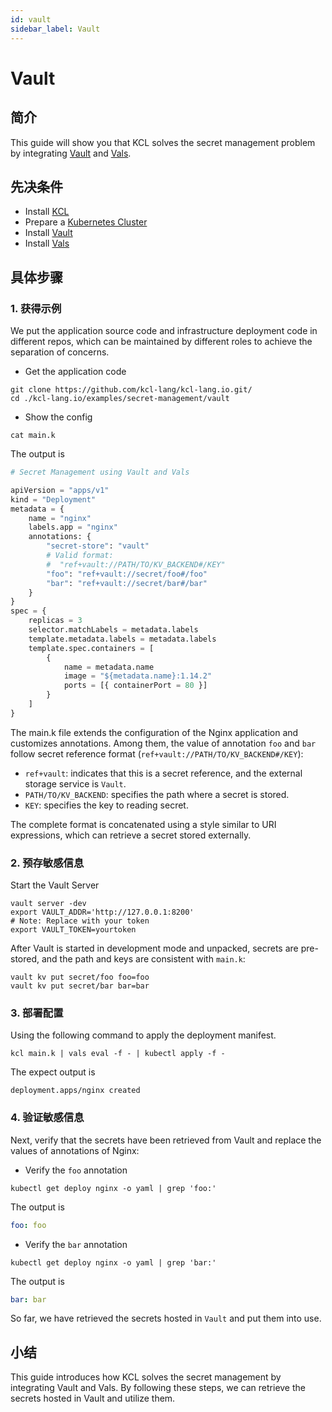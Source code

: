 ```yaml
---
id: vault
sidebar_label: Vault
---
```


# Vault

## 简介

This guide will show you that KCL solves the secret management problem by integrating [Vault](https://developer.hashicorp.com/vault) and [Vals](https://github.com/helmfile/vals).

## 先决条件

- Install [KCL](/docs/user_docs/getting-started/install)
- Prepare a [Kubernetes Cluster](https://kubernetes.io/)
- Install [Vault](https://developer.hashicorp.com/vault/downloads)
- Install [Vals](https://github.com/helmfile/vals)

## 具体步骤

### 1. 获得示例

We put the application source code and infrastructure deployment code in different repos, which can be maintained by different roles to achieve the separation of concerns.

- Get the application code

```shell
git clone https://github.com/kcl-lang/kcl-lang.io.git/
cd ./kcl-lang.io/examples/secret-management/vault
```

- Show the config

```shell
cat main.k
```

The output is

```python
# Secret Management using Vault and Vals

apiVersion = "apps/v1"
kind = "Deployment"
metadata = {
    name = "nginx"
    labels.app = "nginx"
    annotations: {
        "secret-store": "vault"
        # Valid format:
        #  "ref+vault://PATH/TO/KV_BACKEND#/KEY"
        "foo": "ref+vault://secret/foo#/foo"
        "bar": "ref+vault://secret/bar#/bar"
    }
}
spec = {
    replicas = 3
    selector.matchLabels = metadata.labels
    template.metadata.labels = metadata.labels
    template.spec.containers = [
        {
            name = metadata.name
            image = "${metadata.name}:1.14.2"
            ports = [{ containerPort = 80 }]
        }
    ]
}
```

The main.k file extends the configuration of the Nginx application and customizes annotations. Among them, the value of annotation `foo` and `bar` follow secret reference format (`ref+vault://PATH/TO/KV_BACKEND#/KEY`):

- `ref+vault`: indicates that this is a secret reference, and the external storage service is `Vault`.
- `PATH/TO/KV_BACKEND`: specifies the path where a secret is stored.
- `KEY`: specifies the key to reading secret.

The complete format is concatenated using a style similar to URI expressions, which can retrieve a secret stored externally.

### 2. 预存敏感信息

Start the Vault Server

```shell
vault server -dev
export VAULT_ADDR='http://127.0.0.1:8200'
# Note: Replace with your token
export VAULT_TOKEN=yourtoken
```

After Vault is started in development mode and unpacked, secrets are pre-stored, and the path and keys are consistent with `main.k`:

```shell
vault kv put secret/foo foo=foo
vault kv put secret/bar bar=bar
```

### 3. 部署配置

Using the following command to apply the deployment manifest.

```shell
kcl main.k | vals eval -f - | kubectl apply -f -
```

The expect output is

```shell
deployment.apps/nginx created
```

### 4. 验证敏感信息

Next, verify that the secrets have been retrieved from Vault and replace the values of annotations of Nginx:

- Verify the `foo` annotation

```shell
kubectl get deploy nginx -o yaml | grep 'foo:'
```

The output is

```yaml
foo: foo
```

- Verify the `bar` annotation

```shell
kubectl get deploy nginx -o yaml | grep 'bar:'
```

The output is

```yaml
bar: bar
```

So far, we have retrieved the secrets hosted in `Vault` and put them into use.

## 小结

This guide introduces how KCL solves the secret management by integrating Vault and Vals. By following these steps, we can retrieve the secrets hosted in Vault and utilize them.
